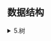 ## 数据结构  
 <details><summary>5.树</summary>

5.1  
5.2  
5.3  
5.4  
5.5  
5.6  
5.7  
5.8  
[5.9哈夫曼树](https://github.com/Minichiellon/MyNotes/blob/main/%E6%95%B0%E6%8D%AE%E7%BB%93%E6%9E%84/5.%E6%A0%91/5.9%E5%93%88%E5%A4%AB%E6%9B%BC%E6%A0%91.md)
   
 </details>
